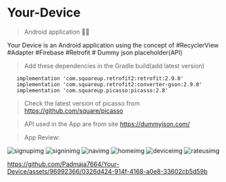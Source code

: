 # Your-Device
>Android application 👩‍💻

Your Device is an Android application using the concept of #RecyclerView  #Adapter  #Firebase #Retrofit # Dummy json placeholder(API) 

>Add these dependencies in the Gradle build(add latest version)

       implementation 'com.squareup.retrofit2:retrofit:2.9.0'
       implementation 'com.squareup.retrofit2:converter-gson:2.9.0'
       implementation 'com.squareup.picasso:picasso:2.8'

>Check the latest version of picasso from https://github.com/square/picasso

>API used in the App are from site https://dummyjson.com/

>App Review:


   ![signupimg](https://github.com/Padmaja7664/Your-Device/assets/96992366/921b82df-7a96-4a99-8a3f-e037e763a696)        ![signinimg](https://github.com/Padmaja7664/Your-Device/assets/96992366/9c77dda4-94db-4106-b5ee-a6288dc7d5a5)      ![navimg](https://github.com/Padmaja7664/Your-Device/assets/96992366/da057f98-0577-4653-b51e-921389c2d43e)
   ![homeimg](https://github.com/Padmaja7664/Your-Device/assets/96992366/3a08de35-73f7-4caa-8f3f-3ea513c52301)          ![deviceimg](https://github.com/Padmaja7664/Your-Device/assets/96992366/0ef1b23e-6e76-4df5-8c08-1be50e92ff2c)             ![rateusimg](https://github.com/Padmaja7664/Your-Device/assets/96992366/4cfe5cda-fa4f-4a5e-83e9-aa0c990235f9)


  https://github.com/Padmaja7664/Your-Device/assets/96992366/0326d424-914f-4168-a0e8-33602cb5d59b

